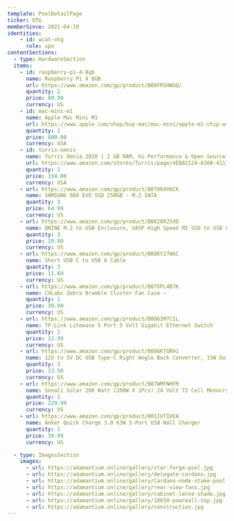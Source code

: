 ```yaml
---
template: PoolDetailPage
ticker: OTG
memberSince: 2021-04-19
identities:
    - id: wcat-otg
      role: spo
contentSections:
  - type: HardwareSection
  items:
    - id: raspberry-pi-4-8gb
      name: Raspberry Pi 4 8GB
      url: https://www.amazon.com/gp/product/B08FRSHWGQ/
      quantity: 2
      price: 89.99
      currency: US
    - id: mac-mini-m1
      name: Apple Mac Mini M1
      url: https://www.apple.com/shop/buy-mac/mac-mini/apple-m1-chip-with-8-core-cpu-and-8-core-gpu-256gb
      quantity: 2
      price: 800.00
      currency: USA
    - id: turris-omnis
      name: Turris Omnia 2020 | 2 GB RAM, hi-Performance & Open Source Router
      url: https://www.amazon.com/stores/Turris/page/4EB82124-A160-4117-9404-00DA2DF8FE26
      quantity: 2
      price: 334.00
      currency: USA
    - url: https://www.amazon.com/gp/product/B07864V6CK
      name: SAMSUNG 860 EVO SSD 250GB - M.2 SATA
      quantity: 3
      price: 64.99
      currency: US
    - url: https://www.amazon.com/gp/product/B0828R25XD
      name: QNINE M.2 to USB Enclosure, UASP High Speed M2 SSD to USB C Adapter
      quantity: 3
      price: 19.99
      currency: US
    - url: https://www.amazon.com/gp/product/B08KY27W6C
      name: Short USB C to USB A Cable
      quantity: 3
      price: 11.69
      currency: US
    - url: https://www.amazon.com/gp/product/B07VPL4B7K
      name: C4Labs Zebra Bramble Cluster Fan Case –
      quantity: 1
      price: 39.99
      currency: US
    - url: https://www.amazon.com/gp/product/B0863M7C1L
      name: TP-Link Litewave 5 Port 5 Volt Gigabit Ethernet Switch
      quantity: 1
      price: 12.99
      currency: US
    - url: https://www.amazon.com/gp/product/B086KTGRH1
      name: 12V to 5V DC USB Type-C Right Angle Buck Converter, 15W Output, 3A
      quantity: 3
      price: 13.50
      currency: US
    - url: https://www.amazon.com/gp/product/B07WMFNHFM
      name: Sonali Solar 200 Watt (200W X 1Pcs) 24 Volt 72 Cell Monocrystalline (Mono) Solar Panel
      quantity: 1
      price: 229.99
      currency: US
    - url: https://www.amazon.com/gp/product/B01IUTIUEA
      name: Anker Quick Charge 3.0 63W 5-Port USB Wall Charger
      quantity: 1
      price: 39.99
      currency: US

  - type: ImagesSection
    images:
      - url: https://adamantium.online/gallery/star-forge-pool.jpg
      - url: https://adamantium.online/gallery/delegate-cardano.jpg
      - url: https://adamantium.online/gallery/Cardano-node-stake-pool.jpg
      - url: https://adamantium.online/gallery/rear-view-fans.jpg
      - url: https://adamantium.online/gallery/cabinet-lense-shade.jpg
      - url: https://adamantium.online/gallery/18650-powrwall-top.jpg
      - url: https://adamantium.online/gallery/construction.jpg
---
```

